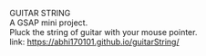 GUITAR STRING<br>
A GSAP mini project.<br>
Pluck the string of guitar with your mouse pointer.<br>
link:  https://abhi170101.github.io/guitarString/
